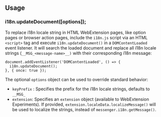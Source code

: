 ## Usage

### i18n.updateDocument([options]);

To replace i18n locale string in HTML WebExtension pages, like option pages or browser action pages, include the `i18n.js` script via an HTML `<script>` tag and execute `i18n.updateDocument()` in a `DOMContentLoaded` event listener. It will search the loaded document and replace all i18n locale strings (`__MSG_<message-name>__)` with their corresponding i18n message:

```
document.addEventListener('DOMContentLoaded', () => {
  i18n.updateDocument();
}, { once: true });
```

The optional `options` object can be used to override standard behavior:
* `keyPrefix` : Specifies the prefix for the i18n locale strings, defaults to `__MSG_`
* `extension`: Specifies an `extension` object (available to WebExtension Experiments). If provided, `extension.localeData.localizeMessage()` will be used to localize the strings, instead of `messenger.i18n.getMessage()`.
